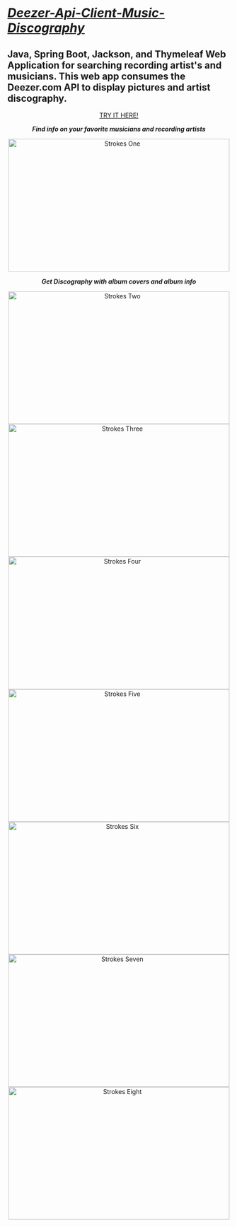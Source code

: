 

# [_Deezer-Api-Client-Music-Discography_](https://powerful-hollows-10387.herokuapp.com/ "CLICK HERE TO TRY IT!")


## Java, Spring Boot, Jackson, and Thymeleaf Web Application for searching recording artist's and musicians. This web app consumes the Deezer.com API to display pictures and artist discography. 

<div align="center">
  <a href="https://powerful-hollows-10387.herokuapp.com/">TRY IT HERE!</a>
  <strong><p><em>Find info on your favorite musicians and recording artists</em></p></strong>
<img src="https://github.com/HarryDulaney/open-data-web-app/blob/master/img/one.png" height="300" width="500" alt="Strokes One"><br>

<strong><p><em>Get Discography with album covers and album info</em></p></strong>
<img src="https://github.com/HarryDulaney/open-data-web-app/blob/master/img/two.png" height="300" width="500" alt="Strokes Two">
<img src="https://github.com/HarryDulaney/open-data-web-app/blob/master/img/three.png" height="300" width="500" alt="Strokes Three">
<img src="https://github.com/HarryDulaney/open-data-web-app/blob/master/img/four.png" height="300" width="500" alt="Strokes Four">
<img src="https://github.com/HarryDulaney/open-data-web-app/blob/master/img/five.png" height="300" width="500" alt="Strokes Five">
<img src="https://github.com/HarryDulaney/open-data-web-app/blob/master/img/six.png" height="300" width="500" alt="Strokes Six">
<img src="https://github.com/HarryDulaney/open-data-web-app/blob/master/img/seven.png" height="300" width="500" alt="Strokes Seven">
<img src="https://github.com/HarryDulaney/open-data-web-app/blob/master/img/eight.png" height="300" width="500" alt="Strokes Eight">

</div>
